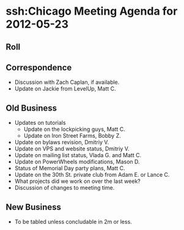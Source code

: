 # ssh:Chicago Meeting Agenda for 2012-05-23 #

## Roll ##

## Correspondence ##
 * Discussion with Zach Caplan, if available.
 * Update on Jackie from LevelUp, Matt C.

## Old Business ##
 * Updates on tutorials
   - Update on the lockpicking guys, Matt C.
   - Update on Iron Street Farms, Bobby Z.
 * Update on bylaws revision, Dmitriy V.
 * Update on VPS and website status, Dmitriy V.
 * Update on mailing list status, Vlada G. and Matt C.
 * Update on PowerWheels modifications, Mason D.
 * Status of Memorial Day party plans, Matt C.
 * Update on the 30th St. private club from Adam E. or Lance C.
 * What projects did we work on over the last week?
 * Discussion of changes to meeting time.

## New Business ##
 * To be tabled unless concludable in 2m or less. 
